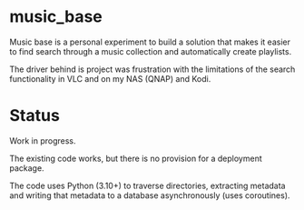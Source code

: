 # music_base #

Music base is a personal experiment to build a solution that makes it easier to
find search through a music collection and automatically create playlists. 

The driver behind is project was frustration with the limitations of the search
functionality in VLC and on my NAS (QNAP) and Kodi.  

# Status #

Work in progress.

The existing code works, but there is no provision for a deployment package.

The code uses Python (3.10+) to traverse directories, extracting metadata and
writing that metadata to a database asynchronously (uses coroutines).

